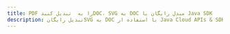 ---title: PDF را به  تبدیل کنیدDOC، SVG به DOC مبدل رایگان یا Java SDKdescription: تبدیل رایگانSVG به DOC با استفاده از Java Cloud APIs & SDK همچنین اسناد PDF را در Cloud ایجاد، ویرایش و رندر کنید.---